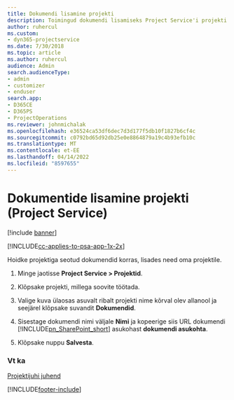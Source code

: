 ```yaml
---
title: Dokumendi lisamine projekti
description: Toimingud dokumendi lisamiseks Project Service'i projekti
author: ruhercul
ms.custom:
- dyn365-projectservice
ms.date: 7/30/2018
ms.topic: article
ms.author: ruhercul
audience: Admin
search.audienceType:
- admin
- customizer
- enduser
search.app:
- D365CE
- D365PS
- ProjectOperations
ms.reviewer: johnmichalak
ms.openlocfilehash: e36524ca53df6dec7d3d177f5db10f1827b6cf4c
ms.sourcegitcommit: c0792bd65d92db25e0e8864879a19c4b93efb10c
ms.translationtype: MT
ms.contentlocale: et-EE
ms.lasthandoff: 04/14/2022
ms.locfileid: "8597655"
---
```

# <a name="add-documents-to-a-project-project-service"></a>Dokumentide lisamine projekti (Project Service)

[!include [banner](../includes/psa-now-project-operations.md)]

[!INCLUDE[cc-applies-to-psa-app-1x-2x](../includes/cc-applies-to-psa-app-1x-2x.md)]

Hoidke projektiga seotud dokumendid korras, lisades need oma projektile.  
  
1. Minge jaotisse **Project Service > Projektid**.  
  
2. Klõpsake projekti, millega soovite töötada.  
  
3. Valige kuva ülaosas asuvalt ribalt projekti nime kõrval olev allanool ja seejärel klõpsake suvandit **Dokumendid**.  
  
4. Sisestage dokumendi nimi väljale **Nimi** ja kopeerige siis URL dokumendi [!INCLUDE[pn_SharePoint_short](../includes/pn-sharepoint-short.md)] asukohast **dokumendi asukohta**.  
  
5. Klõpsake nuppu **Salvesta**.  
  
### <a name="see-also"></a>Vt ka  
 [Projektijuhi juhend](../psa/project-manager-guide.md)


[!INCLUDE[footer-include](../includes/footer-banner.md)]

